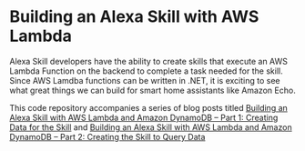# Building an Alexa Skill with AWS Lambda

Alexa Skill developers have the ability to create skills that execute an AWS Lambda Function on the backend to complete a task needed for the skill. Since AWS Lamdba functions can be written in .NET, it is exciting to see what great things we can build for smart home assistants like Amazon Echo.

This code repository accompanies a series of blog posts titled [Building an Alexa Skill with AWS Lambda and Amazon DynamoDB – Part 1: Creating Data for the Skill](https://aws.amazon.com/blogs/dotnet/part-1-building-an-alexa-skill-with-aws-lambda-and-amazon-dynamodb-creating-data-for-the-skill/) and [Building an Alexa Skill with AWS Lambda and Amazon DynamoDB – Part 2: Creating the Skill to Query Data](https://aws.amazon.com/blogs/dotnet/part-2-building-an-alexa-skill-with-aws-lambda-and-amazon-dynamodb-creating-the-skill-to-query-data/)
